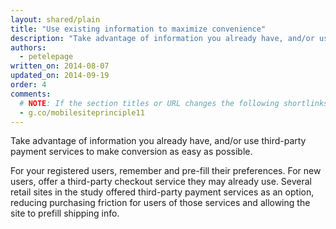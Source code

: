 ```yaml
---
layout: shared/plain
title: "Use existing information to maximize convenience"
description: "Take advantage of information you already have, and/or use third-party payment services to make conversion as easy as possible."
authors:
  - petelepage
written_on: 2014-08-07
updated_on: 2014-09-19
order: 4
comments: 
  # NOTE: If the section titles or URL changes the following shortlinks must be updated
  - g.co/mobilesiteprinciple11
---
```


<p class="intro">
  Take advantage of information you already have, and/or use third-party payment services to make conversion as easy as possible.
</p>

For your registered users, remember and pre-fill their preferences. For new 
users, offer a third-party checkout service they may already use. Several 
retail sites in the study offered third-party payment services as an option, 
reducing purchasing friction for users of those services and allowing the site 
to prefill shipping info.

